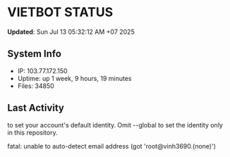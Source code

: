 # VIETBOT STATUS
**Updated**: Sun Jul 13 05:32:12 AM +07 2025

## System Info
- IP: 103.77.172.150
- Uptime: up 1 week, 9 hours, 19 minutes
- Files: 34850

## Last Activity

to set your account's default identity.
Omit --global to set the identity only in this repository.

fatal: unable to auto-detect email address (got 'root@vinh3690.(none)')
